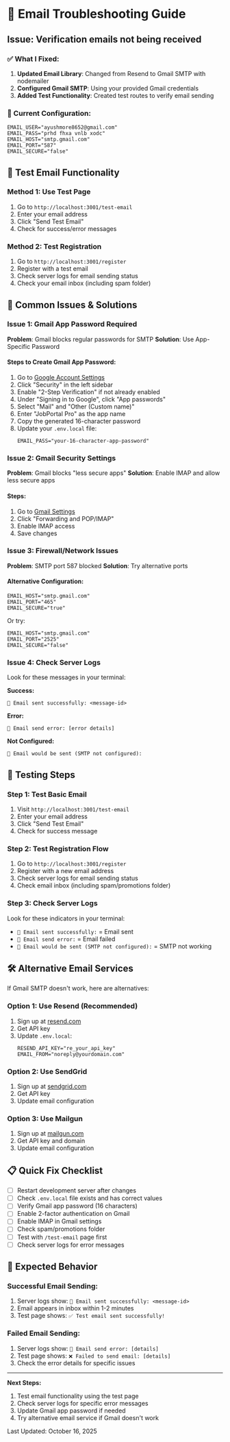 # 📧 Email Troubleshooting Guide

## Issue: Verification emails not being received

### ✅ What I Fixed:
1. **Updated Email Library**: Changed from Resend to Gmail SMTP with nodemailer
2. **Configured Gmail SMTP**: Using your provided Gmail credentials
3. **Added Test Functionality**: Created test routes to verify email sending

### 🔧 Current Configuration:
```env
EMAIL_USER="ayushmore8652@gmail.com"
EMAIL_PASS="prhd fhxa vnlb xodc"
EMAIL_HOST="smtp.gmail.com"
EMAIL_PORT="587"
EMAIL_SECURE="false"
```

## 🧪 Test Email Functionality

### Method 1: Use Test Page
1. Go to `http://localhost:3001/test-email`
2. Enter your email address
3. Click "Send Test Email"
4. Check for success/error messages

### Method 2: Test Registration
1. Go to `http://localhost:3001/register`
2. Register with a test email
3. Check server logs for email sending status
4. Check your email inbox (including spam folder)

## 🚨 Common Issues & Solutions

### Issue 1: Gmail App Password Required
**Problem**: Gmail blocks regular passwords for SMTP
**Solution**: Use App-Specific Password

#### Steps to Create Gmail App Password:
1. Go to [Google Account Settings](https://myaccount.google.com/)
2. Click "Security" in the left sidebar
3. Enable "2-Step Verification" if not already enabled
4. Under "Signing in to Google", click "App passwords"
5. Select "Mail" and "Other (Custom name)"
6. Enter "JobPortal Pro" as the app name
7. Copy the generated 16-character password
8. Update your `.env.local` file:
   ```env
   EMAIL_PASS="your-16-character-app-password"
   ```

### Issue 2: Gmail Security Settings
**Problem**: Gmail blocks "less secure apps"
**Solution**: Enable IMAP and allow less secure apps

#### Steps:
1. Go to [Gmail Settings](https://mail.google.com/mail/u/0/#settings/general)
2. Click "Forwarding and POP/IMAP"
3. Enable IMAP access
4. Save changes

### Issue 3: Firewall/Network Issues
**Problem**: SMTP port 587 blocked
**Solution**: Try alternative ports

#### Alternative Configuration:
```env
EMAIL_HOST="smtp.gmail.com"
EMAIL_PORT="465"
EMAIL_SECURE="true"
```

Or try:
```env
EMAIL_HOST="smtp.gmail.com"
EMAIL_PORT="2525"
EMAIL_SECURE="false"
```

### Issue 4: Check Server Logs
Look for these messages in your terminal:

**Success:**
```
📧 Email sent successfully: <message-id>
```

**Error:**
```
📧 Email send error: [error details]
```

**Not Configured:**
```
📧 Email would be sent (SMTP not configured):
```

## 🔄 Testing Steps

### Step 1: Test Basic Email
1. Visit `http://localhost:3001/test-email`
2. Enter your email address
3. Click "Send Test Email"
4. Check for success message

### Step 2: Test Registration Flow
1. Go to `http://localhost:3001/register`
2. Register with a new email address
3. Check server logs for email sending status
4. Check email inbox (including spam/promotions folder)

### Step 3: Check Server Logs
Look for these indicators in your terminal:
- `📧 Email sent successfully:` = Email sent
- `📧 Email send error:` = Email failed
- `📧 Email would be sent (SMTP not configured):` = SMTP not working

## 🛠️ Alternative Email Services

If Gmail SMTP doesn't work, here are alternatives:

### Option 1: Use Resend (Recommended)
1. Sign up at [resend.com](https://resend.com)
2. Get API key
3. Update `.env.local`:
   ```env
   RESEND_API_KEY="re_your_api_key"
   EMAIL_FROM="noreply@yourdomain.com"
   ```

### Option 2: Use SendGrid
1. Sign up at [sendgrid.com](https://sendgrid.com)
2. Get API key
3. Update email configuration

### Option 3: Use Mailgun
1. Sign up at [mailgun.com](https://mailgun.com)
2. Get API key and domain
3. Update email configuration

## 📋 Quick Fix Checklist

- [ ] Restart development server after changes
- [ ] Check `.env.local` file exists and has correct values
- [ ] Verify Gmail app password (16 characters)
- [ ] Enable 2-factor authentication on Gmail
- [ ] Enable IMAP in Gmail settings
- [ ] Check spam/promotions folder
- [ ] Test with `/test-email` page first
- [ ] Check server logs for error messages

## 🎯 Expected Behavior

### Successful Email Sending:
1. Server logs show: `📧 Email sent successfully: <message-id>`
2. Email appears in inbox within 1-2 minutes
3. Test page shows: `✅ Test email sent successfully!`

### Failed Email Sending:
1. Server logs show: `📧 Email send error: [details]`
2. Test page shows: `❌ Failed to send email: [details]`
3. Check the error details for specific issues

---

**Next Steps:**
1. Test email functionality using the test page
2. Check server logs for specific error messages
3. Update Gmail app password if needed
4. Try alternative email service if Gmail doesn't work

Last Updated: October 16, 2025
